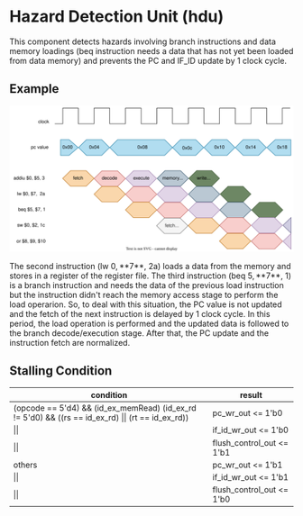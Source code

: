 # Hazard Detection Unit (hdu)

This component detects hazards involving branch instructions and data memory loadings (beq instruction needs a data that has not yet been loaded from data memory) and prevents the PC and IF_ID update by 1 clock cycle.  

## Example

![hdu example](../../alib/hdu_example.svg) 

The second instruction (lw $0, **$7**,  2a) loads a data from the memory and stores in a register of the register file. The third instruction (beq $5, **$7**, 1) is a branch instruction and needs the data of the previous load instruction but the instruction didn't reach the memory access stage to perform the load operarion. So, to deal with this situation, the PC value is not updated and the fetch of the next instruction is delayed by 1 clock cycle. In this period, the load operation is performed and the updated data is followed to the branch decode/execution stage. After that, the PC update and the instruction fetch are normalized. 

## Stalling Condition

condition | result
----------|--------
(opcode == 5'd4) && (id_ex_memRead) (id_ex_rd != 5'd0) && ((rs == id_ex_rd) \|\| (rt == id_ex_rd)) | pc_wr_out <= 1'b0 
\|\| |  if_id_wr_out <= 1'b0 
\|\| |  flush_control_out <= 1'b1
others    | pc_wr_out <= 1'b1
\|\| |  if_id_wr_out <= 1'b1
\|\| |  flush_control_out <= 1'b0

